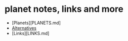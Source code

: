 # planet notes, links and more


- [Planets][PLANETS.md]
- [Alternatives](ALTERNATIVES.md)
- [Links][LINKS.md]

